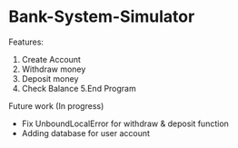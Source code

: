 # Bank-System-Simulator

Features:
1. Create Account
2. Withdraw money
3. Deposit money
4. Check Balance
5.End Program

Future work (In progress)
- Fix UnboundLocalError for withdraw & deposit function
- Adding database for user account
